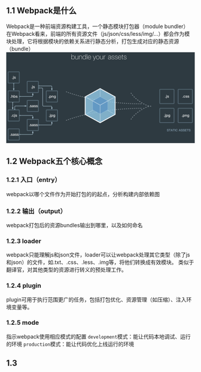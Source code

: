 ## 1.1 Webpack是什么
Webpack是一种前端资源构建工具，一个静态模块打包器（module bundler）
在Webpack看来，前端的所有资源文件（js/json/css/less/img/...）都会作为模块处理，它将根据模块的依赖关系进行静态分析，打包生成对应的静态资源（bundle）
![](./imgs/webpackprofile.png)

## 1.2 Webpack五个核心概念
### 1.2.1 入口（entry）
webpack以哪个文件作为开始打包的的起点，分析构建内部依赖图
### 1.2.2 输出（output）
webpack打包后的资源bundles输出到哪里，以及如何命名
### 1.2.3 loader
webpack只能理解js和json文件，loader可以让webpack处理其它类型（除了js和json）的文件，如.txt、.css、.less、.img等，将他们转换成有效模块。
类似于翻译官，对其他类型的资源进行转义的预处理工作。
### 1.2.4 plugin
plugin可用于执行范围更广的任务，包括打包优化、资源管理（如压缩）、注入环境变量等。
### 1.2.5 mode
指示webpack使用相应模式的配置
`development`模式：能让代码本地调试、运行的环境
`production`模式：能让代码优化上线运行的环境

## 1.3 